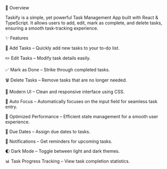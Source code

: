 🚀 Overview

Taskify is a simple, yet powerful Task Management App built with React & TypeScript. It allows users to add, edit, mark as complete, and delete tasks, ensuring a smooth task-tracking experience.

✨ Features

📌 Add Tasks – Quickly add new tasks to your to-do list.

✏️ Edit Tasks – Modify task details easily.

✅ Mark as Done – Strike through completed tasks.

🗑 Delete Tasks – Remove tasks that are no longer needed.

🎨 Modern UI – Clean and responsive interface using CSS.

🔄 Auto Focus – Automatically focuses on the input field for seamless task entry.

🚀 Optimized Performance – Efficient state management for a smooth user experience.

📅 Due Dates – Assign due dates to tasks.

🔔 Notifications – Get reminders for upcoming tasks.

🌓 Dark Mode – Toggle between light and dark themes.

📊 Task Progress Tracking – View task completion statistics.
